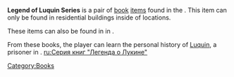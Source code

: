 **Legend of Luquin Series** is a pair of [book](Lore_Books.md "wikilink")
[items](Items.md "wikilink") found in the [](02%20-%20Projects%20&%20Wikis/Kenshi/Kenshi%20Wiki/Kenshi%20Wiki%20Template/United_Cities.md). This item can only be found in
residential buildings inside of [](02%20-%20Projects%20&%20Wikis/Kenshi/Kenshi%20Wiki/Kenshi%20Wiki%20Template/United_Cities.md) locations.

These items can also be found in [](The_Great_Library.md) in [](Black_Scratch.md).

From these books, the player can learn the personal history of
[Luquin](Luquin.md "wikilink"), a prisoner in [](Tengu's_Vault.md). [ru:Серия книг "Легенда о
Лукине"](ru:Серия_книг_"Легенда_о_Лукине" "wikilink")

[Category:Books](Category:Books "wikilink")